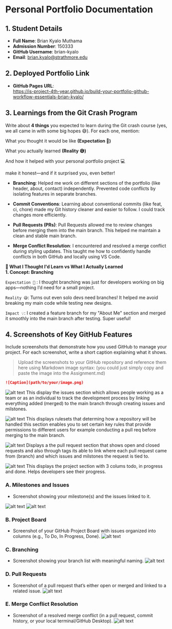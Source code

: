# Personal Portfolio Documentation

## 1. Student Details

- **Full Name**: Brian Kyalo Muthama  
- **Admission Number**: 150333  
- **GitHub Username**: brian-kyalo  
- **Email**: brian.kyalo@strathmore.edu  


## 2. Deployed Portfolio Link

- **GitHub Pages URL**:  
https://is-project-4th-year.github.io/build-your-portfolio-github-workflow-essentials-brian-kyalo/

## 3. Learnings from the Git Crash Program

Write about **4 things** you expected to learn during the Git crash course (yes, we all came in with some big hopes 😅).
For each one, mention:

What you thought it would be like **(Expectation 👀)**

What you actually learned **(Reality 😅)**

And how it helped with your personal portfolio project 💻

make it honest—and if it surprised you, even better!

- **Branching**:
Helped me work on different sections of the portfolio (like header, about, contact) independently. Prevented code conflicts by isolating features in separate branches.

- **Commit Conventions**:
Learning about conventional commits (like feat, ci, chore) made my Git history cleaner and easier to follow. I could track changes more efficiently.

- **Pull Requests (PRs)**:
Pull Requests allowed me to review changes before merging them into the main branch. This helped me maintain a clean and stable main branch.

- **Merge Conflict Resolution**:
I encountered and resolved a merge conflict during styling updates. This taught me how to confidently handle conflicts in both GitHub and locally using VS Code.

**🧠 What I Thought I'd Learn vs What I Actually Learned**  
**1. Concept: Branching**

`Expectation 👀` : I thought branching was just for developers working on big apps—nothing I’d need for a small project.

`Reality 😅`: Turns out even solo devs need branches! It helped me avoid breaking my main code while testing new designs.

`Impact 💡`: I created a feature branch for my "About Me" section and merged it smoothly into the main branch after testing. Super useful!


## 4. Screenshots of Key GitHub Features

Include screenshots that demonstrate how you used GitHub to manage your project. For each screenshot, write a short caption explaining what it shows.

> Upload the screenshots to your GitHub repository and reference them here using Markdown image syntax:
> (you could just simply copy and paste the image into the Assignment.md)

```markdown
![Caption](path/to/your/image.png)
```

![alt text](1.png)
This display the issues section which allows people working as a team or as an individual to track the development process by linking everything added (merged) to the main branch through creating issues and milstones.

![alt text](2.png)
This displays rulesets that determing how a repository will be handled this section enables you to set certain key rules that provide permissions to different users for example conducting a pull req before merging to the main branch.

![alt text](3.png)
Displays a the pull request section that shows open and closed requests and also through tags its able to link where each pull request came from (branch) and which issues and milstones the request is tied to.

![alt text](rerwwww.png)
This displays the project section with 3 colums todo, in progress and done. Helps developers see their progress. 

### A. Milestones and Issues
- Screenshot showing your milestone(s) and the issues linked to it.

![alt text](<milstones .png>)
![alt text](issues.png)

### B. Project Board

- Screenshot of your GitHub Project Board with issues organized into columns (e.g., To Do, In Progress, Done).
![alt text](board.png)

### C. Branching

- Screenshot showing your branch list with meaningful naming.
![alt text](branch.png)

### D. Pull Requests

- Screenshot of a pull request that’s either open or merged and linked to a related issue.
![alt text](pull.png)

### E. Merge Conflict Resolution

- Screenshot of a resolved merge conflict (in a pull request, commit history, or your local terminal/GitHub Desktop).
![alt text](rereee.png)
